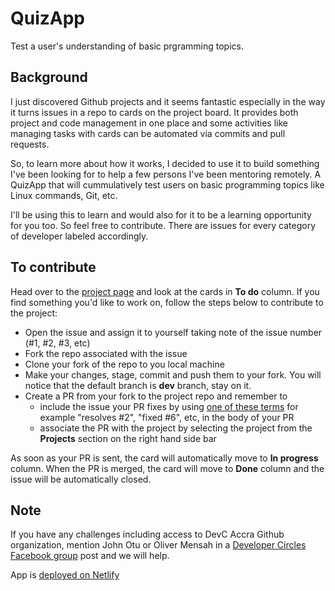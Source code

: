 # QuizApp
Test a user's understanding of basic prgramming topics.

## Background
I just discovered Github projects and it seems fantastic especially in the way it turns issues in a repo to cards on the project board. It provides both project and code management in one place and some activities like managing tasks with cards can be automated via commits and pull requests.

So, to learn more about how it works, I decided to use it to build something I've been looking for to help a few persons I've been mentoring remotely. A QuizApp that will cummulatively test users on basic programming topics like Linux commands, Git, etc.

I'll be using this to learn and would also for it to be a learning opportunity for you too. So feel free to contribute. There are issues for every category of developer labeled accordingly.

## To contribute
Head over to the [project page](https://github.com/orgs/developercirclesaccra/projects/3) and look at the cards in **To do** column. If you find something you'd like to work on, follow the steps below to contribute to the project:

* Open the issue and assign it to yourself taking note of the issue number (#1, #2, #3, etc)
* Fork the repo associated with the issue
* Clone your fork of the repo to you local machine
* Make your changes, stage, commit and push them to your fork. You will notice that the default branch is **dev** branch, stay on it.
* Create a PR from your fork to the project repo and remember to 
    * include the issue your PR fixes by using [one of these terms](https://blog.github.com/2013-05-14-closing-issues-via-pull-requests/) for example "resolves #2", "fixed #6", etc, in the body of your PR
    * associate the PR with the project by selecting the project from the **Projects** section on the right hand side bar

As soon as your PR is sent, the card will automatically move to **In progress** column. When the PR is merged, the card will move to **Done** column and the issue will be automatically closed.

## Note
If you have any challenges including access to DevC Accra Github organization, mention John Otu or Oliver Mensah in a [Developer Circles Facebook group](https://web.facebook.com/groups/DevCAccra) post and we will help. 

App is [deployed on Netlify](https://devc-quizapp.netlify.com/)